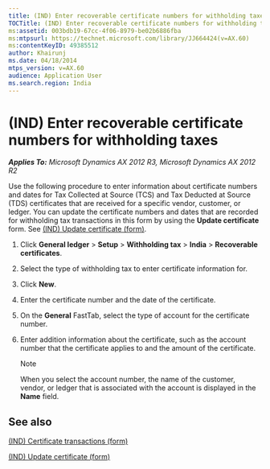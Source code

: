 ```yaml
---
title: (IND) Enter recoverable certificate numbers for withholding taxes
TOCTitle: (IND) Enter recoverable certificate numbers for withholding taxes
ms:assetid: 003bdb19-67cc-4f06-8979-be02b6886fba
ms:mtpsurl: https://technet.microsoft.com/library/JJ664424(v=AX.60)
ms:contentKeyID: 49385512
author: Khairunj
ms.date: 04/18/2014
mtps_version: v=AX.60
audience: Application User
ms.search.region: India
---
```


# (IND) Enter recoverable certificate numbers for withholding taxes 


_**Applies To:** Microsoft Dynamics AX 2012 R3, Microsoft Dynamics AX 2012 R2_

Use the following procedure to enter information about certificate numbers and dates for Tax Collected at Source (TCS) and Tax Deducted at Source (TDS) certificates that are received for a specific vendor, customer, or ledger. You can update the certificate numbers and dates that are recorded for withholding tax transactions in this form by using the **Update certificate** form. See [(IND) Update certificate (form)](https://technet.microsoft.com/library/jj664755\(v=ax.60\)).

1.  Click **General ledger** \> **Setup** \> **Withholding tax** \> **India** \> **Recoverable certificates**.

2.  Select the type of withholding tax to enter certificate information for.

3.  Click **New**.

4.  Enter the certificate number and the date of the certificate.

5.  On the **General** FastTab, select the type of account for the certificate number.

6.  Enter addition information about the certificate, such as the account number that the certificate applies to and the amount of the certificate.
    

    > [!NOTE]
    > <P>When you select the account number, the name of the customer, vendor, or ledger that is associated with the account is displayed in the <STRONG>Name</STRONG> field.</P>



## See also

[(IND) Certificate transactions (form)](https://technet.microsoft.com/library/jj664769\(v=ax.60\))

[(IND) Update certificate (form)](https://technet.microsoft.com/library/jj664755\(v=ax.60\))

  


